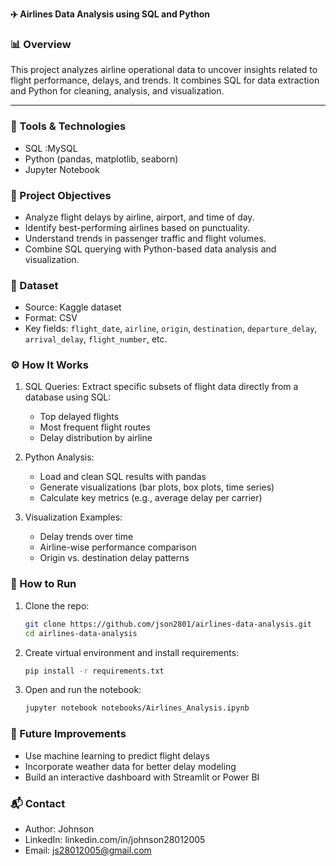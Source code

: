 **✈️ Airlines Data Analysis using SQL and Python**

### 📊 Overview

This project analyzes airline operational data to uncover insights related to flight performance, delays, and trends. It combines SQL for data extraction and Python for cleaning, analysis, and visualization.

---

### 🧰 Tools & Technologies

* SQL :MySQL
* Python (pandas, matplotlib, seaborn)
* Jupyter Notebook




### 📝 Project Objectives

* Analyze flight delays by airline, airport, and time of day.
* Identify best-performing airlines based on punctuality.
* Understand trends in passenger traffic and flight volumes.
* Combine SQL querying with Python-based data analysis and visualization.


### 📁 Dataset

* Source: Kaggle dataset
* Format: CSV 
* Key fields: `flight_date`, `airline`, `origin`, `destination`, `departure_delay`, `arrival_delay`, `flight_number`, etc.



### ⚙️ How It Works

1. SQL Queries:
   Extract specific subsets of flight data directly from a database using SQL:

   * Top delayed flights
   * Most frequent flight routes
   * Delay distribution by airline

2. Python Analysis:

   * Load and clean SQL results with pandas
   * Generate visualizations (bar plots, box plots, time series)
   * Calculate key metrics (e.g., average delay per carrier)

3. Visualization Examples:

   * Delay trends over time
   * Airline-wise performance comparison
   * Origin vs. destination delay patterns



### 🚀 How to Run

1. Clone the repo:

   ```bash
   git clone https://github.com/json2801/airlines-data-analysis.git
   cd airlines-data-analysis
   ```
2. Create virtual environment and install requirements:

   ```bash
   pip install -r requirements.txt
   ```
3. Open and run the notebook:

   ```bash
   jupyter notebook notebooks/Airlines_Analysis.ipynb
   ```


### 🔮 Future Improvements

* Use machine learning to predict flight delays
* Incorporate weather data for better delay modeling
* Build an interactive dashboard with Streamlit or Power BI


### 📬 Contact

* Author: Johnson
* LinkedIn: linkedin.com/in/johnson28012005
* Email: js28012005@gmail.com
